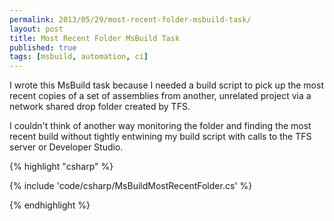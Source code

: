 ```yaml
---
permalink: 2013/05/29/most-recent-folder-msbuild-task/
layout: post
title: Most Recent Folder MsBuild Task
published: true
tags: [msbuild, automation, ci]
---
```


I wrote this MsBuild task because I needed a build script to pick up the
most recent copies of a set of assemblies from another, unrelated project via
a network shared drop folder created by TFS.

I couldn't think of another way monitoring the folder and finding the most
recent build without tightly entwining my build script with calls to the
TFS server or Developer Studio.

{% highlight "csharp" %}

{% include 'code/csharp/MsBuildMostRecentFolder.cs' %}

{% endhighlight %}
